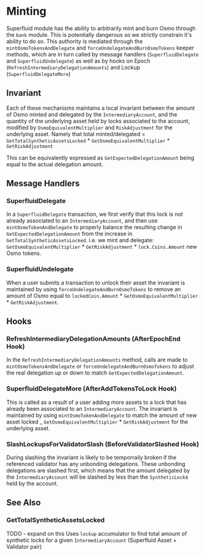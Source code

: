 <!--
order: 11
-->

# Minting

Superfluid module has the ability to arbitrarily mint and burn Osmo through the `bank` module. This is potentially dangerous so we strictly constrain it's ability to do so.
This authority is mediated through the `mintOsmoTokensAndDelegate` and `forceUndelegateAndBurnOsmoTokens` keeper methods, which are in turn called by message handlers (`SuperfluidDelegate` and `SuperfluidUndelegate`) as well as by hooks on Epoch (`RefreshIntermediaryDelegationAmounts`) and Lockup (`SuperfluidDelegateMore`)

## Invariant

Each of these mechanisms maintains a local invariant between the amount of Osmo minted and delegated by the `IntermediaryAccount`, and the quantity of the underlying asset held by locks associated to the account, modified by `OsmoEquivalentMultiplier` and `RiskAdjustment` for the underlying asset. Namely that total minted/delegated = `GetTotalSyntheticAssetsLocked` \* `GetOsmoEquivalentMultiplier` \* `GetRiskAdjustment`

This can be equivalently expressed as `GetExpectedDelegationAmount` being equal to the actual delegation amount.

## Message Handlers

### SuperfluidDelegate

In a `SuperfluidDelegate` transaction, we first verify that this lock is not already associated to an `IntermediaryAccount`, and then use `mintOsmoTokenAndDelegate` to properly balance the resulting change in `GetExpectedDelegationAmount` from the increase in `GetTotalSyntheticAssetsLocked`.
i.e. we mint and delegate: `GetOsmoEquivalentMultiplier` \* `GetRiskAdjustment` \* `lock.Coins.Amount` new Osmo tokens.

### SuperfluidUndelegate

When a user submits a transaction to unlock their asset the invariant is maintained by using `forceUndelegateAndBurnOsmoTokens` to remove an amount of Osmo equal to `lockedCoin.Amount` \* `GetOsmoEquivalentMultiplier` \* `GetRiskAdjustment`.

## Hooks

### RefreshIntermediaryDelegationAmounts (AfterEpochEnd Hook)

In the `RefreshIntermediaryDelegationAmounts` method, calls are made to `mintOsmoTokensAndDelegate` or `forceUndelegateAndBurnOsmoTokens` to adjust the real delegation up or down to match `GetExpectedDelegationAmount`.

### SuperfluidDelegateMore (AfterAddTokensToLock Hook)

This is called as a result of a user adding more assets to a lock that has already been associated to an `IntermediaryAccount`. The invariant is maintained by using `mintOsmoTokenAndDelegate` to match the amount of new asset locked \_ `GetOsmoEquivalentMultiplier` \* `GetRiskAdjustment` for the underlying asset.

### SlashLockupsForValidatorSlash (BeforeValidatorSlashed Hook)

During slashing the invariant is likely to be temporraily broken if the referenced validator has any unbonding delegations. These unbonding delegations are slashed first, which means that the amount delegated by the `IntermediaryAccount` will be slashed by less than the `SyntheticLock`s held by the account.

## See Also

### GetTotalSyntheticAssetsLocked

TODO - expand on this
Uses `lockup` accumulator to find total amount of synthetic locks for a given `IntermediaryAccount` (Superfluid Asset + Validator pair)

